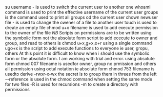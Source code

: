 su username - is used to switch the current user to another one
whoami command is used to print the effective username of the current user
groups is the command used to print all groups od the current user
chown newuser file - is used to change the owener of a file to another user
touch is used to dreate an empty file
chmod u+x filename is used to add execute permission to the owner of the file
*NB* Scripts on permissions are to be written using the symbolic form not the absolute form
script to add ececute to owner and group, and read to others is chmod u+x,g+x,o+r
using a single command ugo+x is the script to add execute functions to everyone ie user, gropu, others
At this point it is difficult to know when i should use the symbolic form or the absolute form. I am working with trial and error.
using absolute form chmod 007 filename is usedfor owner, group no prmission and others all permission
using octal notation ie absolute form chmod 753 filename is usedto derive -rwxr-x-wx the secret is to group them in threes from the left
--reference is used in the chmod command when setting the same mode for two files
-R is used for recursions 
-m to create a directory with permissions 
